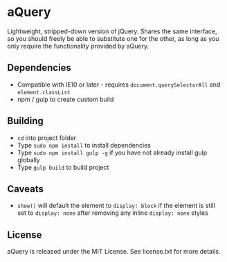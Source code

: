 # aQuery

Lightweight, stripped-down version of jQuery. Shares the same interface, so you should freely be able to substitute one for the other, as long as you only require the functionality provided by aQuery.

## Dependencies

* Compatible with IE10 or later - requires `document.querySelectorAll` and `element.classList`
* npm / gulp to create custom build

## Building

* `cd` into project folder
* Type `sudo npm install` to install dependencies
* Type `sudo npm install gulp -g` if you have not already install gulp globally
* Type `gulp build` to build project

## Caveats

* `show()` will default the element to `display: block` if the element is still set to `display: none` after removing any inline `display: none` styles

## License

aQuery is released under the MIT License. See license.txt for more details.